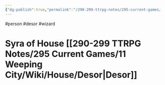 ```yaml
---
{"dg-publish":true,"permalink":"/290-299-ttrpg-notes/295-current-games/11-weeping-city/wiki/person/syra/"}
---
```



#person #desor #wizard 

# Syra of House [[290-299 TTRPG Notes/295 Current Games/11 Weeping City/Wiki/House/Desor\|Desor]]
